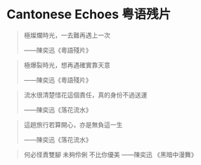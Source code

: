 # Cantonese Echoes 粤语残片



> 極燦爛時光，一去難再遇上一次
> 
> ——陳奕迅《粵語殘片》 

  

> 極爆裂時光，想再遇確實靠天意
> 
> ——陳奕迅《粵語殘片》 

  

> 流水很清楚惜花這個責任，真的身份不過送運
> 
> ——陳奕迅《落花流水》 

  

> 這趟旅行若算開心，亦是無負這一生
> 
> ——陳奕迅《落花流水》 


> 何必怪責雙腳 未夠伶俐 不比你優美
> ——陳奕迅 《黑暗中漫舞》
